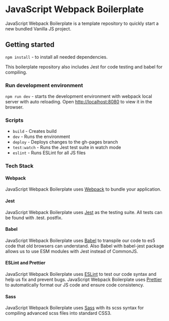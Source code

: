 # JavaScript Webpack Boilerplate

JavaScript Webpack Boilerplate is a template repository to quickly start a new bundled Vanilla JS project.

## Getting started

`npm install` - to install all needed dependencies.

This boilerplate repository also includes Jest for code testing and babel for compiling.

### Run development environment

`npm run dev` - starts the development environment with webpack local server with auto reloading. Open [http://localhost:8080](https://localhost:8080) to view it in the browser.

### Scripts

- `build` - Creates build
- `dev` - Runs the environment
- `deploy` - Deploys changes to the gh-pages branch
- `test:watch` - Runs the Jest test suite in watch mode
- `eslint` - Runs ESLint for all JS files

### Tech Stack

#### Webpack

JavaScript Webpack Boilerplate uses [Webpack](https://webpack.js.org/) to bundle your application.

#### Jest

JavaScript Webpack Boilerplate uses [Jest](https://jestjs.io/) as the testing suite. All tests can be found with .test. postfix.

#### Babel

JavaScript Webpack Boilerplate uses [Babel](https://babeljs.io/) to transpile
our code to es5 code that old browsers can understand.
Also Babel with babel-jest package allows us to use ESM modules with Jest instead of CommonJS.

#### ESLint and Prettier

JavaScript Webpack Boilerplate uses [ESLint](https://eslint.org/) to test our code syntax and help us fix and prevent bugs. JavaScript Webpack Boilerplate uses [Prettier](https://prettier.io/) to automatically format our JS code and ensure code consistency.

#### Sass

JavaScript Webpack Boilerplate uses [Sass](https://sass-lang.com/)
with its scss syntax for compiling advanced scss files into standard CSS3.
